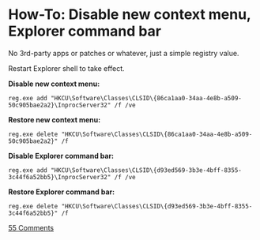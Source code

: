 # How-To: Disable new context menu, Explorer command bar
No 3rd-party apps or patches or whatever, just a simple registry value.

Restart Explorer shell to take effect.

**Disable new context menu:**

```
reg.exe add "HKCU\Software\Classes\CLSID\{86ca1aa0-34aa-4e8b-a509-50c905bae2a2}\InprocServer32" /f /ve
```

**Restore new context menu:**

```
reg.exe delete "HKCU\Software\Classes\CLSID\{86ca1aa0-34aa-4e8b-a509-50c905bae2a2}" /f
```

**Disable Explorer command bar:**

```
reg.exe add "HKCU\Software\Classes\CLSID\{d93ed569-3b3e-4bff-8355-3c44f6a52bb5}\InprocServer32" /f /ve
```

**Restore Explorer command bar:**

```
reg.exe delete "HKCU\Software\Classes\CLSID\{d93ed569-3b3e-4bff-8355-3c44f6a52bb5}" /f
```

[55 Comments](https://www.reddit.com/r/Windows11/comments/pu5aa3/howto_disable_new_context_menu_explorer_command/)
